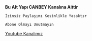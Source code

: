 **Bu Alt Yapı CANBEY Kanalına Aittir** 

``İzinsiz Paylaşımı Kesinlikle Yasaktır``

```Abone Olmayı Unutmayın```

[Youtube Kanalımız](https://www.youtube.com/channel/UCaCDrNU9_uUtCXV1OsSZM3g?view_as=subscriber)
